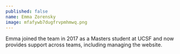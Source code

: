 ```yaml
---
published: false
name: Emma Zorensky
image: mfafywb7dugfrvpmhmwq.png
---
```


Emma joined the team in 2017 as a Masters student at UCSF and now provides support across teams, including managing the website.